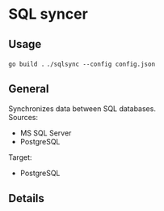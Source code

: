 # SQL syncer

## Usage

`go build .`
`./sqlsync --config config.json`

## General

Synchronizes data between SQL databases.  
Sources:  
  - MS SQL Server
  - PostgreSQL
  
Target:  
  - PostgreSQL

## Details
